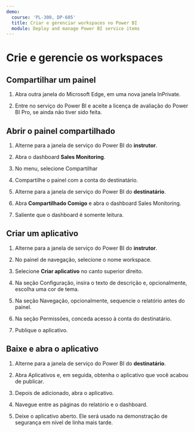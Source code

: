```yaml
---
demo:
  course: 'PL-300, DP-605'
  title: Criar e gerenciar workspaces no Power BI
  module: Deploy and manage Power BI service items
---
```


# Crie e gerencie os workspaces

## Compartilhar um painel

1. Abra outra janela do Microsoft Edge, em uma nova janela InPrivate.

1. Entre no serviço do Power BI e aceite a licença de avaliação do Power BI Pro, se ainda não tiver sido feita.

## Abrir o painel compartilhado

1. Alterne para a janela de serviço do Power BI do **instrutor**.

1. Abra o dashboard **Sales Monitoring**.

1. No menu, selecione Compartilhar

1. Compartilhe o painel com a conta do destinatário.

1. Alterne para a janela de serviço do Power BI do **destinatário**.

1. Abra **Compartilhado Comigo** e abra o dashboard Sales Monitoring.

1. Saliente que o dashboard é somente leitura.

## Criar um aplicativo

1. Alterne para a janela de serviço do Power BI do **instrutor**.

1. No painel de navegação, selecione o nome workspace.

1. Selecione **Criar aplicativo** no canto superior direito.

1. Na seção Configuração, insira o texto de descrição e, opcionalmente, escolha uma cor de tema.

1. Na seção Navegação, opcionalmente, sequencie o relatório antes do painel.

1. Na seção Permissões, conceda acesso à conta do destinatário.

1. Publique o aplicativo.

## Baixe e abra o aplicativo

1. Alterne para a janela de serviço do Power BI do **destinatário**.

1. Abra Aplicativos e, em seguida, obtenha o aplicativo que você acabou de publicar.

1. Depois de adicionado, abra o aplicativo.

1. Navegue entre as páginas do relatório e o dashboard.

1. Deixe o aplicativo aberto. Ele será usado na demonstração de segurança em nível de linha mais tarde.
